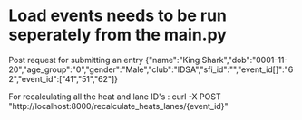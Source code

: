 # Load events needs to be run seperately from the main.py

Post request for submitting an entry
{"name":"King Shark","dob":"0001-11-20","age_group":"0","gender":"Male","club":"IDSA","sfi_id":"","event_id[]":"62","event_id":["41","51","62"]}


For recalculating all the heat and lane ID's : curl -X POST "http://localhost:8000/recalculate_heats_lanes/{event_id}"